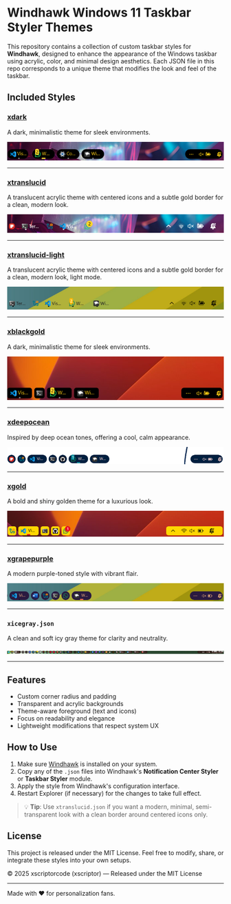 
# Windhawk Windows 11 Taskbar Styler Themes

This repository contains a collection of custom taskbar styles for **Windhawk**, designed to enhance the appearance of the Windows taskbar using acrylic, color, and minimal design aesthetics. Each JSON file in this repo corresponds to a unique theme that modifies the look and feel of the taskbar.

## Included Styles



### [xdark](xdark/README.md)
A dark, minimalistic theme for sleek environments.

![xdark](xdark/files/xdark.png)

---

### [xtranslucid](xtranslucid/README.md)
A translucent acrylic theme with centered icons and a subtle gold border for a clean, modern look.

![xtranslucid](xtranslucid/files/xtranslucid.png)

---

### [xtranslucid-light](xtranslucid-light/README.md)
A translucent acrylic theme with centered icons and a subtle gold border for a clean, modern look, light mode.

![xtranslucid](xtranslucid-light/files/xtranslucid-light.png)

---

### [xblackgold](xblackgold/README.md)
A dark, minimalistic theme for sleek environments.

![xdark](/xblackgold/files/xblackgold.png)

---
### [xdeepocean](xdeepocean/README.md)
Inspired by deep ocean tones, offering a cool, calm appearance.

![xdeepocean](xdeepocean/files/xdeepocean.png)

---

### [xgold](xgold/README.md)
A bold and shiny golden theme for a luxurious look.

![xgold](xgold/files/xgold.png)

---

### [xgrapepurple](xgrapepurple/README.md)
A modern purple-toned style with vibrant flair.

![xgrapepurple](xgrapepurple/files/xgrapepurple.png)

---

### `xicegray.json`
A clean and soft icy gray theme for clarity and neutrality.

![xicegray](screenshots/xicegray.png)

---

## Features

- Custom corner radius and padding
- Transparent and acrylic backgrounds
- Theme-aware foreground (text and icons)
- Focus on readability and elegance
- Lightweight modifications that respect system UX

## How to Use

1. Make sure [Windhawk](https://windhawk.net/) is installed on your system.
2. Copy any of the `.json` files into Windhawk's **Notification Center Styler** or **Taskbar Styler** module.
3. Apply the style from Windhawk's configuration interface.
4. Restart Explorer (if necessary) for the changes to take full effect.

> 💡 **Tip**: Use `xtranslucid.json` if you want a modern, minimal, semi-transparent look with a clean border around centered icons only.

## License

This project is released under the MIT License. Feel free to modify, share, or integrate these styles into your own setups.

© 2025 xscriptorcode (xscriptor) — Released under the MIT License

---

Made with ❤️ for personalization fans.
